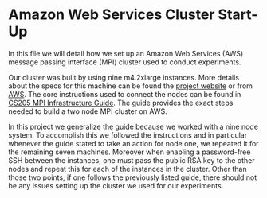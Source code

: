 # Amazon Web Services Cluster Start-Up
In this file we will detail how we set up an Amazon Web Services (AWS) message passing interface (MPI) cluster used to conduct experiments. 

Our cluster was built by using nine m4.2xlarge instances. More details about the specs for this machine can be found the [project website](https://rednotion.github.io/parallel_esn_web/) or from [AWS](https://aws.amazon.com/ec2/instance-types/). The core instructions used to connect the nodes can be found in [CS205 MPI Infrastructure Guide](https://docs.google.com/document/d/1Dw9vUSqOClWS26ypyYGniksdwPmqcSSFPQBafYFlyMs/edit). The guide provides the exact steps needed to build a two node MPI cluster on AWS. 

In this project we generalize the guide because we worked with a nine node system. To accomplish this we followed the instructions and in particular whenever the guide stated to take an action for node one, we repeated it for the remaining seven machines. Moreover when enabling a password-free SSH between the instances, one must pass the public RSA key to the other nodes and repeat this for each of the instances in the cluster. Other than those two points, if one follows the previously listed guide, there should not be any issues setting up the cluster we used for our experiments.
